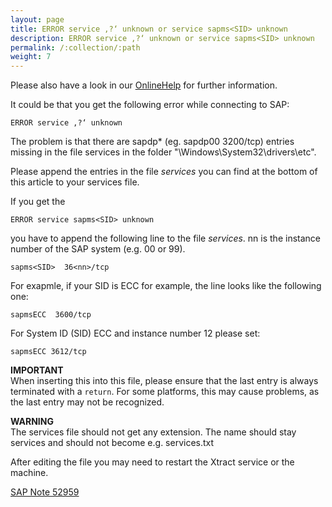```yaml
---
layout: page
title: ERROR service ‚?‘ unknown or service sapms<SID> unknown
description: ERROR service ‚?‘ unknown or service sapms<SID> unknown
permalink: /:collection/:path
weight: 7
---
```


Please also have a look in our [OnlineHelp](https://help.theobald-software.com/en/) for further information.

It could be that you get the following error while connecting to SAP:
```
ERROR service ‚?‘ unknown
```
The problem is that there are sapdp* (eg. sapdp00  3200/tcp) entries missing in the file services in the folder "\Windows\System32\drivers\etc".

Please append the entries in the file *services* you can find at the bottom of this article to your services file.

If you get the 
```
ERROR service sapms<SID> unknown 
```
you have to append the following line to the file *services*. nn is the instance number of the SAP system (e.g. 00 or 99).
```
sapms<SID>  36<nn>/tcp  
```
For exapmle, if your SID is ECC for example, the line looks like the following one:
```
sapmsECC  3600/tcp  
```
For System ID (SID) ECC and instance number 12 please set:  
```
sapmsECC 3612/tcp
```
**IMPORTANT**<br>
When inserting this into this file, please ensure that the last entry is always terminated with a `return`. For some platforms, this may cause problems, as the last entry may not be recognized. 

**WARNING**<br>
The services file should not get any extension. The name should stay services and should not become e.g. services.txt 

After editing the file you may need to restart the Xtract service or the machine.   

[SAP Note 52959](https://launchpad.support.sap.com/#/notes/52959) 
